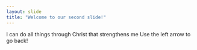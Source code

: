 ```yaml
---
layout: slide
title: "Welcome to our second slide!"
---
```

I can do all things through Christ that strengthens me
Use the left arrow to go back!
